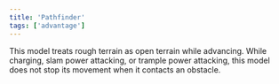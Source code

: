 ```yaml
---
title: 'Pathfinder'
tags: ['advantage']
---
```

This model treats rough terrain as open terrain while advancing.
While charging, slam power attacking, or trample power attacking, this model does not stop its movement when it contacts an obstacle.